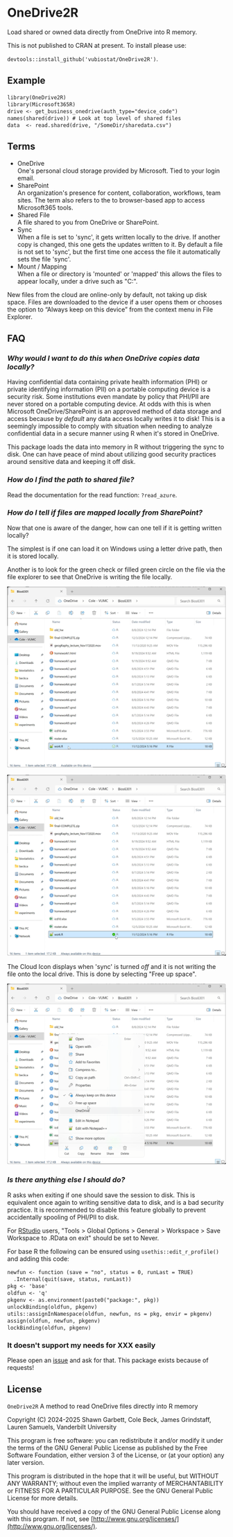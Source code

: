 # OneDrive2R

Load shared or owned data directly from OneDrive into R memory.

This is not published to CRAN at present. To install please use:

`devtools::install_github('vubiostat/OneDrive2R')`.

## Example

```
library(OneDrive2R)
library(Microsoft365R)
drive <- get_business_onedrive(auth_type="device_code")
names(shared(drive)) # Look at top level of shared files
data  <- read.shared(drive, "/SomeDir/sharedata.csv")
```

## Terms

* OneDrive  
One's personal cloud storage provided by Microsoft. Tied to your login email.
* SharePoint  
An organization's presence for content, collaboration, workflows, team sites. The term also refers to the to browser-based app to access Microsoft365 tools.
* Shared File  
A file shared to you from OneDrive or SharePoint.
* Sync  
When a file is set to 'sync', it gets written locally to the drive. If another copy is changed, this one gets the updates written to it. By default a file is not set to 'sync', but the first time one access the file it automatically sets the file 'sync'.
* Mount / Mapping  
When a file or directory is 'mounted' or 'mapped' this allows the files to appear locally, under a drive such as "C:\".

New files from the cloud are online-only by default, not taking up disk space. Files are downloaded to the device if a user opens them or chooses the option to “Always keep on this device” from the context menu in File Explorer.

## FAQ

### _Why would I want to do this when OneDrive copies data locally?_

Having confidential data containing private health information (PHI) or private identifying information (PII) on a portable computing device is a security risk.
Some institutions even mandate by policy that PHI/PII are never stored on a portable computing device. At odds with this is when Microsoft OneDrive/SharePoint is an approved method of data storage and access because by _default_  any data access locally writes it to disk! This is a seemingly impossible to comply with situation when needing to analyze confidential data in a secure manner using R when it's stored in OneDrive.

This package loads the data into memory in R without triggering
the sync to disk. One can have peace of mind about utilizing good security practices around sensitive data and keeping it off disk.


### _How do I find the path to shared file?_

Read the documentation for the read function: `?read_azure`. 

### _How do I tell if files are mapped locally from SharePoint?_

Now that one is aware of the danger, how can one tell if it is getting written locally? 

The simplest is if one can load it on Windows using a letter drive path, then it is stored locally. 

Another is to look for the green check or filled green circle on the file via
the file explorer to see that OneDrive is writing the file locally.

![Local](./inst/images/01winod_local.png)

![Always](./inst/images/02winod_always.png)

The Cloud Icon displays when 'sync' is turned _off_ and it is not writing 
the file onto the local drive. This is done by selecting "Free up space".

![Free](./inst/images/03winod_free.png)

### _Is there anything else I should do?_

R asks when exiting if one should save the session to disk. This is equivalent once again to writing sensitive data to disk, and is a bad security practice. It is recommended to disable this feature globally to prevent accidentally spooling of PHI/PII to disk. 

For [RStudio](https://posit.co/downloads/) users, "Tools > Global Options > General > Workspace > Save Workspace to .RData on exit" should be set to Never. 

For base R the following can be ensured using `usethis::edit_r_profile()` and adding this code:

```
newfun <- function (save = "no", status = 0, runLast = TRUE)
  .Internal(quit(save, status, runLast))
pkg <- 'base'
oldfun <- 'q'
pkgenv <- as.environment(paste0("package:", pkg))
unlockBinding(oldfun, pkgenv)
utils::assignInNamespace(oldfun, newfun, ns = pkg, envir = pkgenv)
assign(oldfun, newfun, pkgenv)
lockBinding(oldfun, pkgenv)
```

### It doesn't support my needs for XXX easily

Please open an [issue](https://github.com/vubiostat/OneDrive2R/issues) and ask for that. This package exists because of requests! 

## License

`OneDrive2R` A method to read OneDrive files directly into R memory

Copyright (C) 2024-2025 Shawn Garbett, Cole Beck, James Grindstaff, Lauren Samuels, Vanderbilt University

This program is free software: you can redistribute it and/or modify
it under the terms of the GNU General Public License as published by
the Free Software Foundation, either version 3 of the License, or
(at your option) any later version.

This program is distributed in the hope that it will be useful,
but WITHOUT ANY WARRANTY; without even the implied warranty of
MERCHANTABILITY or FITNESS FOR A PARTICULAR PURPOSE.  See the
GNU General Public License for more details.

You should have received a copy of the GNU General Public License
along with this program.  If not, see [http://www.gnu.org/licenses/](http://www.gnu.org/licenses/).
